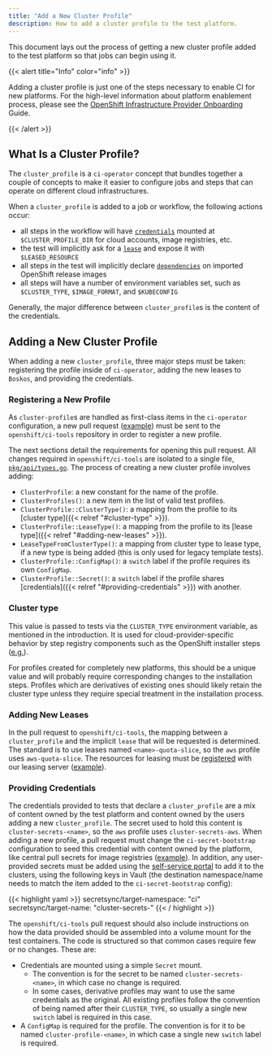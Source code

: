 ```yaml
---
title: "Add a New Cluster Profile"
description: How to add a cluster profile to the test platform.
---
```

This document lays out the process of getting a new cluster profile added to the test platform so that jobs can begin using it.

{{< alert title="Info" color="info" >}}

Adding a cluster profile is just one of the steps necessary to enable CI for new platforms. For the high-level information
about platform enablement process, please see the [OpenShift Infrastructure Provider Onboarding](http://docs.providers.openshift.org/continuous-integration-and-testing/) Guide.

{{< /alert >}}

## What Is a Cluster Profile?

The `cluster_profile` is a `ci-operator` concept that bundles together a couple of concepts to make it easier to configure jobs and steps that can operate on different cloud infrastructures.

When a `cluster_profile` is added to a job or workflow, the following actions occur:

- all steps in the workflow will have [`credentials`](/docs/architecture/step-registry/#injecting-custom-credentials) mounted at `$CLUSTER_PROFILE_DIR` for cloud accounts, image registries, etc.
- the test will implicitly ask for a [`lease`](/docs/architecture/step-registry/#implicit-lease-configuration-with-cluster_profile) and expose it with `$LEASED_RESOURCE`
- all steps in the test will implicitly declare [`dependencies`](/docs/architecture/ci-operator/#referring-to-images-in-tests) on imported OpenShift release images
- all steps will have a number of environment variables set, such as `$CLUSTER_TYPE`, `$IMAGE_FORMAT`, and `$KUBECONFIG`

Generally, the major difference between `cluster_profile`s is the content of the credentials.

## Adding a New Cluster Profile

When adding a new `cluster_profile`, three major steps must be taken: registering the profile inside of `ci-operator`, adding the new leases to `Boskos`, and providing the credentials.

### Registering a New Profile

As `cluster-profile`s are handled as first-class items in the `ci-operator` configuration, a new pull request ([example](https://github.com/openshift/ci-tools/commit/b89a00a9a39acd29d68f7490f49cf93b50cc0d21#diff-2a51a519993c716f3906647228a199e77fad62246de50d88b348a52255837bf9)) must be sent to the `openshift/ci-tools` repository in order to register a new profile.

The next sections detail the requirements for opening this pull request.  All
changes required in `openshift/ci-tools` are isolated to a single file,
[`pkg/api/types.go`](https://github.com/openshift/ci-tools/blob/master/pkg/api/types.go).
The process of creating a new cluster profile involves adding:

- `ClusterProfile`: a new constant for the name of the profile.
- `ClusterProfiles()`: a new item in the list of valid test profiles.
- `ClusterProfile::ClusterType()`: a mapping from the profile to its
  [cluster type]({{< relref "#cluster-type" >}}).
- `ClusterProfile::LeaseType()`: a mapping from the profile to its
  [lease type]({{< relref "#adding-new-leases" >}}).
- `LeaseTypeFromClusterType()`: a mapping from cluster type to lease type, if
  a new type is being added (this is only used for legacy template tests).
- `ClusterProfile::ConfigMap()`: a `switch` label if the profile requires its
  own `ConfigMap`.
- `ClusterProfile::Secret()`: a `switch` label if the profile shares
  [credentials]({{< relref "#providing-credentials" >}}) with another.

### Cluster type

This value is passed to tests via the `CLUSTER_TYPE` environment variable, as
mentioned in the introduction.  It is used for cloud-provider-specific behavior
by step registry components such as the OpenShift installer steps
([e.g.](https://steps.ci.openshift.org/reference/ipi-install-install)).

For profiles created for completely new platforms, this should be a unique value
and will probably require corresponding changes to the installation steps.
Profiles which are derivatives of existing ones should likely retain the cluster
type unless they require special treatment in the installation process.

### Adding New Leases

In the pull request to `openshift/ci-tools`, the mapping between a `cluster_profile` and the implicit `lease` that will be requested is determined. The standard is to use leases named `<name>-quota-slice`, so the `aws` profile uses `aws-quota-slice`. The resources for leasing must be [registered](/docs/architecture/quota-and-leases/#adding-a-new-type-of-resource) with our leasing server ([example](https://github.com/openshift/release/commit/1f775399dfd636a1feca304fb9b6944ca2dd8fb9#diff-5169f2a74d1497f38a44e9adc57f6993269a89c3ddf90ab01f5d1d114ef61e58)).

### Providing Credentials

The credentials provided to tests that declare a `cluster_profile` are a mix of content owned by the test platform and content owned by the users adding a new `cluster_profile`. The secret used to hold this content is `cluster-secrets-<name>`, so the `aws` profile uses `cluster-secrets-aws`. When adding a new profile, a pull request must change the `ci-secret-bootstrap` configuration to seed this credential with content owned by the platform, like central pull secrets for image registries ([example](https://github.com/openshift/release/commit/1f775399dfd636a1feca304fb9b6944ca2dd8fb9#diff-6f809450f5216bc90d0c08b723c9fe080da1358283bbf47c42f05bfc589c49fd)). In addition, any user-provided secrets must be added using the [self-service portal](/docs/how-tos/adding-a-new-secret-to-ci/#add-a-new-secret) to add it to the clusters, using the following keys in Vault (the destination namespace/name needs to match the item added to the `ci-secret-bootstrap` config):

{{< highlight yaml >}}
secretsync/target-namespace: "ci"
secretsync/target-name: "cluster-secrets-<name>"
{{< / highlight >}}

The `openshift/ci-tools` pull request should also include instructions on how
the data provided should be assembled into a volume mount for the test
containers.  The code is structured so that common cases require few or no
changes.  These are:

- Credentials are mounted using a simple `Secret` mount.
  - The convention is for the secret to be named `cluster-secrets-<name>`, in
    which case no change is required.
  - In some cases, derivative profiles may want to use the same credentials as
    the original.  All existing profiles follow the convention of being named
    after their `CLUSTER_TYPE`, so usually a single new `switch` label is
    required in this case.
- A `ConfigMap` is required for the profile.  The convention is for it to be
  named `cluster-profile-<name>`, in which case a single new `switch` label is
  required.
